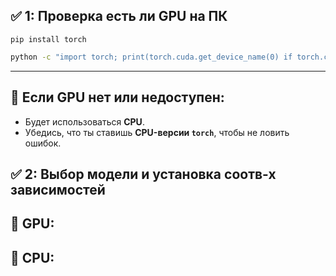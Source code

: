 ## ✅ 1: Проверка есть ли GPU на ПК

```
pip install torch
```

```bash
python -c "import torch; print(torch.cuda.get_device_name(0) if torch.cuda.is_available() else 'GPU не найден')"
```
---
## 📌 Если GPU нет или недоступен:
* Будет использоваться **CPU**.
* Убедись, что ты ставишь **CPU-версии `torch`**, чтобы не ловить ошибок.

## ✅ 2: Выбор модели и установка соотв-х зависимостей

## 📌 GPU:


## 📌 CPU:
